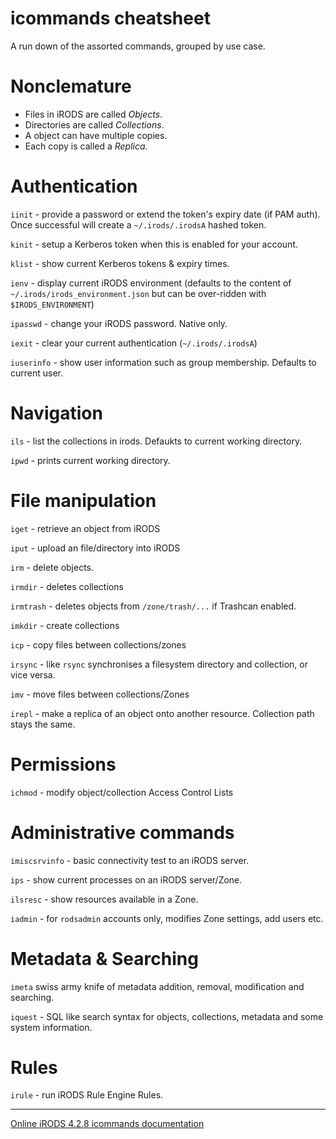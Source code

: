 # icommands cheatsheet

A run down of the assorted commands, grouped by use case.

# Nonclemature

* Files in iRODS are called _Objects_.
* Directories are called _Collections_.
* A object can have multiple copies. 
* Each copy is called a _Replica_.


# Authentication

`iinit` - provide a password or extend the token's expiry date (if PAM auth). Once successful will create a `~/.irods/.irodsA` hashed token.

`kinit` - setup a Kerberos token when this is enabled for your account.

`klist` - show current Kerberos tokens & expiry times.

`ienv` - display current iRODS environment (defaults to the content of 
`~/.irods/irods_environment.json` but can be over-ridden with `$IRODS_ENVIRONMENT`)

`ipasswd` - change your iRODS password. Native only.

`iexit` - clear your current authentication (`~/.irods/.irodsA`)

`iuserinfo` - show user information such as group membership. Defaults to current user.

# Navigation

`ils` - list the collections in irods. Defaukts to current working directory.

`ipwd` - prints current working directory.

# File manipulation

`iget` - retrieve an object from iRODS

`iput` - upload an file/directory into iRODS

`irm` - delete objects.

`irmdir` - deletes collections

`irmtrash` - deletes objects from `/zone/trash/...` if Trashcan enabled.

`imkdir` - create collections

`icp` - copy files between collections/zones

`irsync` - like `rsync` synchronises a filesystem directory and collection, or vice versa.

`imv` - move files between collections/Zones

`irepl` - make a replica of an object onto another resource. Collection path stays the same.


# Permissions

`ichmod` - modify object/collection Access Control Lists

# Administrative commands

`imiscsrvinfo` - basic connectivity test to an iRODS server.

`ips` - show current processes on an iRODS server/Zone.

`ilsresc` - show resources available in a Zone.

`iadmin` - for `rodsadmin` accounts only, modifies Zone settings, add users etc.


# Metadata & Searching

`imeta` swiss army knife of metadata addition, removal, modification and searching.

`iquest` - SQL like search syntax for objects, collections, metadata and some system information.


# Rules

`irule` - run iRODS Rule Engine Rules.

---

[Online iRODS 4.2.8 icommands documentation](https://docs.irods.org/4.2.8/icommands/user/)

